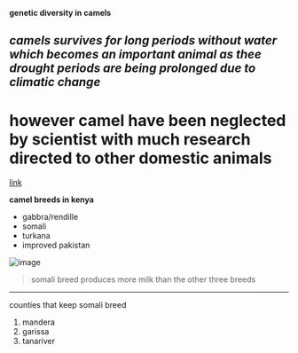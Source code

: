 **genetic diversity in camels**
## *camels survives for long periods without water which becomes an important animal as thee drought periods are being prolonged due to climatic  change*
# however camel have been neglected by scientist with much research directed to other domestic animals

[link](https://www.google.com/search?q=cat&rlz=1C1GCEU_en___KE823&source=lnms&tbm=isch&sa=X&ved=0ahUKEwjKqpT9tJPjAhWxtHEKHbcEBXQQ_AUIECgB&biw=1920&bih=937#imgrc=KVd44jdPGcx-NM:)

**camel breeds in kenya**
* gabbra/rendille
* somali
* turkana
* improved pakistan

![image](https://upload.wikimedia.org/wikipedia/commons/4/43/07._Camel_Profile%2C_near_Silverton%2C_NSW%2C_07.07.2007.jpg)

> somali breed produces more milk than the other three breeds
***

counties that keep somali breed
1) mandera
2) garissa
3) tanariver
